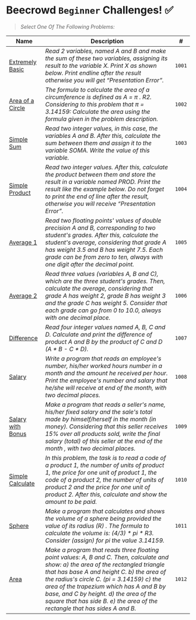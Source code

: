 # Beecrowd `Beginner` Challenges! :white_check_mark:

> *Select One Of The Following Problems:*


|Name| Description | # |
|--- |--- |--- |
|[Extremely Basic]()|*Read 2 variables, named A and B and make the sum of these two variables, assigning its result to the variable X. Print X as shown below. Print endline after the result otherwise you will get “Presentation Error”.*| `1001`|
|[Area of a Circle]()|*The formula to calculate the area of a circumference is defined as A = π . R2. Considering to this problem that π = 3.14159: Calculate the area using the formula given in the problem description.*|`1002`|
|[Simple Sum]()|*Read two integer values, in this case, the variables A and B. After this, calculate the sum between them and assign it to the variable SOMA. Write the value of this variable.*|`1003`|
|[Simple Product]()|*Read two integer values. After this, calculate the product between them and store the result in a variable named PROD. Print the result like the example below. Do not forget to print the end of line after the result, otherwise you will receive “Presentation Error”.*|`1004`|
|[Average 1]()|*Read two floating points' values of double precision A and B, corresponding to two student's grades. After this, calculate the student's average, considering that grade A has weight 3.5 and B has weight 7.5. Each grade can be from zero to ten, always with one digit after the decimal point.*|`1005`|
|[Average 2]()|*Read three values (variables A, B and C), which are the three student's grades. Then, calculate the average, considering that grade A has weight 2, grade B has weight 3 and the grade C has weight 5. Consider that each grade can go from 0 to 10.0, always with one decimal place.*|`1006`|
|[Difference]()|*Read four integer values named A, B, C and D. Calculate and print the difference of product A and B by the product of C and D (A * B - C * D).*|`1007`|
|[Salary]()|*Write a program that reads an employee's number, his/her worked hours number in a month and the amount he received per hour. Print the employee's number and salary that he/she will receive at end of the month, with two decimal places.*|`1008`|
|[Salary with Bonus]()|*Make a program that reads a seller's name, his/her fixed salary and the sale's total made by himself/herself in the month (in money). Considering that this seller receives 15% over all products sold, write the final salary (total) of this seller at the end of the month , with two decimal places.*|`1009`|
|[Simple Calculate]()|*In this problem, the task is to read a code of a product 1, the number of units of product 1, the price for one unit of product 1, the code of a product 2, the number of units of product 2 and the price for one unit of product 2. After this, calculate and show the amount to be paid.*|`1010`|
|[Sphere]()|*Make a program that calculates and shows the volume of a sphere being provided the value of its radius (R) . The formula to calculate the volume is: (4/3) * pi * R3. Consider (assign) for pi the value 3.14159.*|`1011`|
|[Area]()|*Make a program that reads three floating point values: A, B and C. Then, calculate and show: a) the area of the rectangled triangle that has base A and height C. b) the area of the radius's circle C. (pi = 3.14159) c) the area of the trapezium which has A and B by base, and C by height. d) the area of the square that has side B. e) the area of the rectangle that has sides A and B.*|`1012`|
